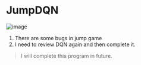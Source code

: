 # JumpDQN
![image](https://timgsa.baidu.com/timg?image&quality=80&size=b9999_10000&sec=1515391989416&di=799c0e1bfba47eed6785f8e6ad9701c2&imgtype=0&src=http%3A%2F%2Fpic.uzzf.com%2Fup%2F2017-12%2F201712301042164380186.png)
1. There are some bugs in jump game
2. I need to review DQN again and then complete it. 
> I will complete this program in future. 
